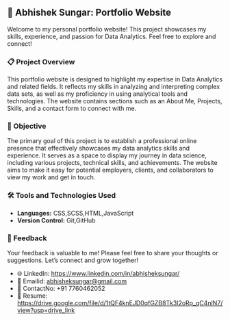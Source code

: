## 🚀 Abhishek Sungar: Portfolio Website

Welcome to my personal portfolio website! This project showcases my skills, experience, and passion for Data Analytics. Feel free to explore and connect!

### 📋 Project Overview

This portfolio website is designed to highlight my expertise in Data Analytics and related fields. It reflects my skills in analyzing and interpreting complex data sets, as well as my proficiency in using analytical tools and technologies. The website contains sections such as an About Me, Projects, Skills, and a contact form to connect with me.

### 🎯 Objective

The primary goal of this project is to establish a professional online presence that effectively showcases my data analytics skills and experience. It serves as a space to display my journey in data science, including various projects, technical skills, and achievements. The website aims to make it easy for potential employers, clients, and collaborators to view my work and get in touch.

### 🛠️ Tools and Technologies Used

- **Languages:** CSS,SCSS,HTML,JavaScript
- **Version Control:** Git,GitHub

### 📝 Feedback

Your feedback is valuable to me! Please feel free to share your thoughts or suggestions. Let’s connect and grow together!

- 🌐 LinkedIn: https://www.linkedin.com/in/abhisheksungar/
- 📧 Emailid: abhisheksungar@gmail.com
- 📱 ContactNo: +91 7760462052
- 📝 Resume: https://drive.google.com/file/d/1tQF4knEJD0qfGZB8Tk3l2oRp_qC4nlN7/view?usp=drive_link
